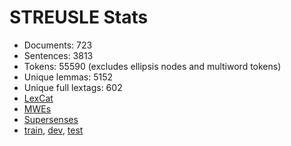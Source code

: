 STREUSLE Stats
==============

* Documents:           723
* Sentences:           3813
* Tokens:              55590 (excludes ellipsis nodes and multiword tokens)
* Unique lemmas:       5152
* Unique full lextags: 602
* [LexCat](LEXCAT.txt)
* [MWEs](MWES.txt)
* [Supersenses](SUPERSENSES.txt)
* [train](train/STATS.md), [dev](dev/STATS.md), [test](test/STATS.md)
